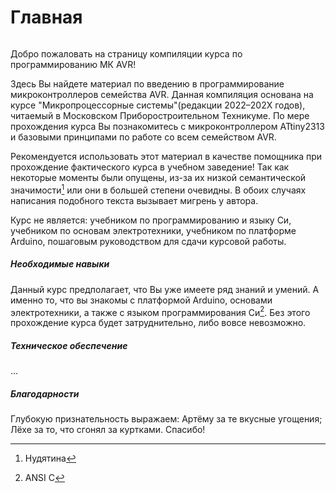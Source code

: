 # Главная

```{caution} Материал находится в разработке…!
```

Добро пожаловать на страницу компиляции курса по программированию МК AVR! 

Здесь Вы найдете материал по введению в программирование микроконтроллеров
семейства AVR. Данная компиляция основана на курсе "Микропроцессорные
системы"(редакции 2022–202Х годов), читаемый в Московском 
Приборостроительном Техникуме. По мере прохождения курса Вы познакомитесь с 
микроконтроллером ATtiny2313 и базовыми принципами по работе со всем 
семейством AVR. 

Рекомендуется использовать этот материал в качестве помощника при прохождение
фактического курса в учебном заведение! Так как некоторые моменты были опущены,
из-за их низкой семантической значимости[^nud] или они в большей степени очевидны.
В обоих случаях написания подобного текста вызывает мигрень у автора. 

Курс не является: учебником по программированию и языку Си,
учебником по основам электротехники, учебником по платформе Arduino,
пошаговым руководством для сдачи курсовой работы.

##### Необходимые навыки

Данный курс предполагает, что Вы уже имеете ряд знаний и умений. А именно то,
что вы знакомы с платформой Arduino, основами электротехники, а также с языком
программирования Си[^ansic]. Без этого прохождение курса будет затруднительно,
либо вовсе невозможно. 

##### Техническое обеспечение 

...

##### Благодарности

Глубокую признательность выражаем: Артёму за те вкусные угощения; 
Лёхе за то, что сгонял за куртками. Спасибо!

[^ansic]: ANSI C
[^nud]: Нудятина

<!-- ```{tableofcontents} -->
<!-- ``` -->


